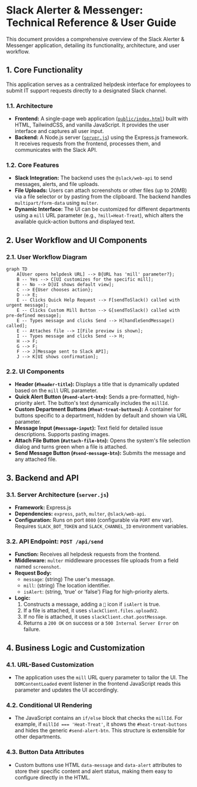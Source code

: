 # **Slack Alerter & Messenger: Technical Reference & User Guide**

This document provides a comprehensive overview of the Slack Alerter & Messenger application, detailing its functionality, architecture, and user workflow.

## **1. Core Functionality**

This application serves as a centralized helpdesk interface for employees to submit IT support requests directly to a designated Slack channel.

### **1.1. Architecture**

*   **Frontend:** A single-page web application ([`public/index.html`](public/index.html:1)) built with HTML, TailwindCSS, and vanilla JavaScript. It provides the user interface and captures all user input.
*   **Backend:** A Node.js server ([`server.js`](server.js:1)) using the Express.js framework. It receives requests from the frontend, processes them, and communicates with the Slack API.

### **1.2. Core Features**

*   **Slack Integration:** The backend uses the `@slack/web-api` to send messages, alerts, and file uploads.
*   **File Uploads:** Users can attach screenshots or other files (up to 20MB) via a file selector or by pasting from the clipboard. The backend handles `multipart/form-data` using `multer`.
*   **Dynamic Interface:** The UI can be customized for different departments using a `mill` URL parameter (e.g., `?mill=Heat-Treat`), which alters the available quick-action buttons and displayed text.

## **2. User Workflow and UI Components**

### **2.1. User Workflow Diagram**

```mermaid
graph TD
    A[User opens helpdesk URL] --> B{URL has 'mill' parameter?};
    B -- Yes --> C[UI customizes for the specific mill];
    B -- No --> D[UI shows default view];
    C --> E{User chooses action};
    D --> E;
    E -- Clicks Quick Help Request --> F[sendToSlack() called with urgent message];
    E -- Clicks Custom Mill Button --> G[sendToSlack() called with pre-defined message];
    E -- Types message and clicks Send --> H[handleSendMessage() called];
    E -- Attaches file --> I[File preview is shown];
    I -- Types message and clicks Send --> H;
    H --> F;
    G --> F;
    F --> J[Message sent to Slack API];
    J --> K[UI shows confirmation];
```

### **2.2. UI Components**

*   **Header (`#header-title`):** Displays a title that is dynamically updated based on the `mill` URL parameter.
*   **Quick Alert Button (`#send-alert-btn`):** Sends a pre-formatted, high-priority alert. The button's text dynamically includes the `millId`.
*   **Custom Department Buttons (`#heat-treat-buttons`):** A container for buttons specific to a department, hidden by default and shown via URL parameter.
*   **Message Input (`#message-input`):** Text field for detailed issue descriptions. Supports pasting images.
*   **Attach File Button (`#attach-file-btn`):** Opens the system's file selection dialog and turns green when a file is attached.
*   **Send Message Button (`#send-message-btn`):** Submits the message and any attached file.

## **3. Backend and API**

### **3.1. Server Architecture (`server.js`)**

*   **Framework:** Express.js
*   **Dependencies:** `express`, `path`, `multer`, `@slack/web-api`.
*   **Configuration:** Runs on port `8080` (configurable via `PORT` env var). Requires `SLACK_BOT_TOKEN` and `SLACK_CHANNEL_ID` environment variables.

### **3.2. API Endpoint: `POST /api/send`**

*   **Function:** Receives all helpdesk requests from the frontend.
*   **Middleware:** `multer` middleware processes file uploads from a field named `screenshot`.
*   **Request Body:**
    *   `message`: (string) The user's message.
    *   `mill`: (string) The location identifier.
    *   `isAlert`: (string, 'true' or 'false') Flag for high-priority alerts.
*   **Logic:**
    1.  Constructs a message, adding a `🚨` icon if `isAlert` is true.
    2.  If a file is attached, it uses `slackClient.files.uploadV2`.
    3.  If no file is attached, it uses `slackClient.chat.postMessage`.
    4.  Returns a `200 OK` on success or a `500 Internal Server Error` on failure.

## **4. Business Logic and Customization**

### **4.1. URL-Based Customization**

*   The application uses the `mill` URL query parameter to tailor the UI. The `DOMContentLoaded` event listener in the frontend JavaScript reads this parameter and updates the UI accordingly.

### **4.2. Conditional UI Rendering**

*   The JavaScript contains an `if/else` block that checks the `millId`. For example, if `millId === 'Heat-Treat'`, it shows the `#heat-treat-buttons` and hides the generic `#send-alert-btn`. This structure is extensible for other departments.

### **4.3. Button Data Attributes**

*   Custom buttons use HTML `data-message` and `data-alert` attributes to store their specific content and alert status, making them easy to configure directly in the HTML.